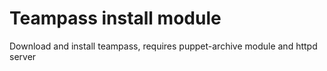 <h1> Teampass install module </h1>
 Download and install teampass, requires puppet-archive module and httpd server
